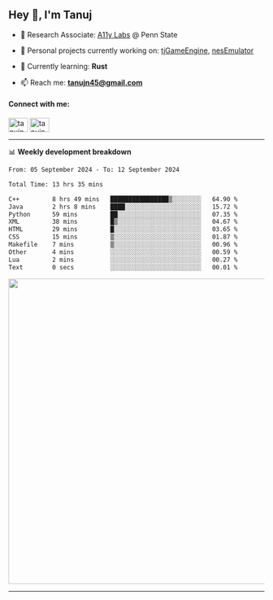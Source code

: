 <h2>Hey 👋, I'm Tanuj</h2>

- 🔬 Research Associate: [A11y Labs](https://a11y.ist.psu.edu/) @ Penn State 

- 🔭 Personal projects currently working on: [tjGameEngine](https://github.com/tanujn45/tjGameEngine), [nesEmulator](https://github.com/tanujn45/nesEmulator)

- 🌱 Currently learning: **Rust**

- 📫 Reach me: **tanujn45@gmail.com**

<h4 align="left">Connect with me:</h4>
<p align="left">
<a href="https://twitter.com/tanujn45" target="blank"><img align="center" src="https://raw.githubusercontent.com/rahuldkjain/github-profile-readme-generator/master/src/images/icons/Social/twitter.svg" alt="tanujn45" height="28" width="38" /></a>
<a href="https://linkedin.com/in/tanujn45" target="blank"><img align="center" src="https://raw.githubusercontent.com/rahuldkjain/github-profile-readme-generator/master/src/images/icons/Social/linked-in-alt.svg" alt="tanujn45" height="28" width="38" /></a>
</p>

-------

📊 **Weekly development breakdown**
<!--START_SECTION:waka-->

```txt
From: 05 September 2024 - To: 12 September 2024

Total Time: 13 hrs 35 mins

C++         8 hrs 49 mins   ████████████████▒░░░░░░░░   64.90 %
Java        2 hrs 8 mins    ████░░░░░░░░░░░░░░░░░░░░░   15.72 %
Python      59 mins         ██░░░░░░░░░░░░░░░░░░░░░░░   07.35 %
XML         38 mins         █▒░░░░░░░░░░░░░░░░░░░░░░░   04.67 %
HTML        29 mins         █░░░░░░░░░░░░░░░░░░░░░░░░   03.65 %
CSS         15 mins         ▒░░░░░░░░░░░░░░░░░░░░░░░░   01.87 %
Makefile    7 mins          ▒░░░░░░░░░░░░░░░░░░░░░░░░   00.96 %
Other       4 mins          ░░░░░░░░░░░░░░░░░░░░░░░░░   00.59 %
Lua         2 mins          ░░░░░░░░░░░░░░░░░░░░░░░░░   00.27 %
Text        0 secs          ░░░░░░░░░░░░░░░░░░░░░░░░░   00.01 %
```

<!--END_SECTION:waka-->

<img src="https://wakatime.com/share/@018e9abd-1aa4-4aa6-9db7-5ca3b999e810/4650b67a-98aa-46b4-b598-3d8a2451f0df.svg" width="600"/>

-------
